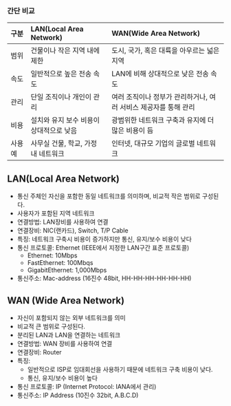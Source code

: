 ### 간단 비교
| 구분   | LAN(Local Area Network) | WAN(Wide Area Network)               |
| :--- | :---------------------- | :----------------------------------- |
| 범위   | 건물이나 작은 지역 내에 제한        | 도시, 국가, 혹은 대륙을 아우르는 넓은 지역            |
| 속도   | 일반적으로 높은 전송 속도          | LAN에 비해 상대적으로 낮은 전송 속도               |
| 관리   | 단일 조직이나 개인이 관리          | 여러 조직이나 정부가 관리하거나, 여러 서비스 제공자를 통해 관리 |
| 비용   | 설치와 유지 보수 비용이 상대적으로 낮음  | 광범위한 네트워크 구축과 유지에 더 많은 비용이 듬         |
| 사용 예 | 사무실 건물, 학교, 가정 내 네트워크   | 인터넷, 대규모 기업의 글로벌 네트워크                |

## LAN(Local Area Network)
- 통신 주체인 자신을 포함한 동일 네트워크를 의미하며, 비교적 작은 범위로 구성된다.
- 사용자가 포함된 지역 네트워크
- 연결방법: LAN장비를 사용하여 연결
- 연결장비: NIC(랜카드), Switch, T/P Cable
- 특징: 네트워크 구축시 비용이 증가하지만 통신, 유지/보수 비용이 낮다
- 통신 프로토콜: Ethernet (IEEE에서 지정한 LAN구간 표준 프로토콜)
	- Ethernet: 10Mbps
	- FastEthernet: 100Mbqs
	- GigabitEthernet: 1,000Mbps
- 통신주소: Mac-address (16진수 48bit, HH-HH-HH-HH-HH-HH)

## WAN (Wide Area Network)
- 자신이 포함되지 않는 외부 네트워크를 의미
- 비교적 큰 범위로 구성된다.
- 분리된 LAN과 LAN을 연결하는 네트워크
- 연결방법: WAN 장비를 사용하여 연결
- 연결장비: Router
- 특징: 
	- 일반적으로 ISP로 임대회선을 사용하기 때문에 네트워크 구축 비용이 낮다. 
	- 통신, 유지/보수 비용이 높다
- 통신 프로토콜: IP (Internet Protocol: IANA에서 관리)
- 통신주소: IP Address (10진수 32bit, A.B.C.D)